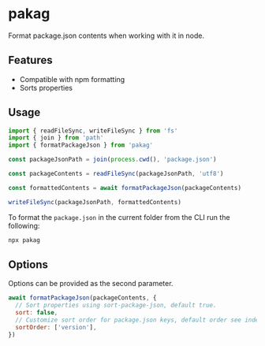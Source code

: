 # pakag

Format package.json contents when working with it in node.

## Features

- Compatible with npm formatting
- Sorts properties

## Usage

```js
import { readFileSync, writeFileSync } from 'fs'
import { join } from 'path'
import { formatPackageJson } from 'pakag'

const packageJsonPath = join(process.cwd(), 'package.json')

const packageContents = readFileSync(packageJsonPath, 'utf8')

const formattedContents = await formatPackageJson(packageContents)

writeFileSync(packageJsonPath, formattedContents)
```

To format the `package.json` in the current folder from the CLI run the following:

```sh
npx pakag
```

## Options

Options can be provided as the second parameter.

```js
await formatPackageJson(packageContents, {
  // Sort properties using sort-package-json, default true.
  sort: false,
  // Customize sort order for package.json keys, default order see index.js.
  sortOrder: ['version'],
})
```
